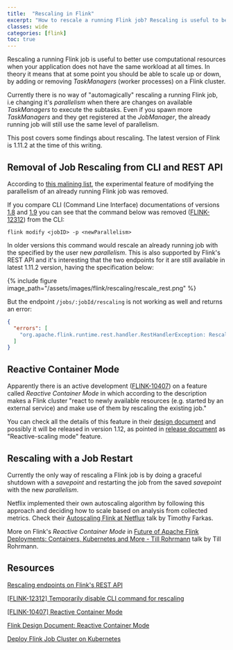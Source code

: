 ```yaml
---
title:  "Rescaling in Flink"
excerpt: "How to rescale a running Flink job? Rescaling is useful to better use computational resources when your application does not have the same workload at all times."
classes: wide
categories: [flink]
toc: true
---
```


Rescaling a running Flink job is useful to better use computational resources when your application does not have the same workload at all times. In theory it means that at some point you should be able to scale up or down, by adding or removing _TaskManagers_ (worker processes) on a Flink cluster.

Currently there is no way of "automagically" rescaling a running Flink job, i.e changing it's _parallelism_ when there are changes on available _TaskManagers_ to execute the subtasks. Even if you spawn more _TaskManagers_ and they get registered at the _JobManager_, the already running job will still use the same level of parallelism. 

This post covers some findings about rescaling. The latest version of Flink is 1.11.2 at the time of this writing.

## Removal of Job Rescaling from CLI and REST API

According to [this malining list](http://apache-flink-user-mailing-list-archive.2336050.n4.nabble.com/DISCUSS-Temporarily-remove-support-for-job-rescaling-via-CLI-action-quot-modify-quot-td27447.html), the experimental feature of modifying the parallelism of an already running Flink job was removed. 

If you compare CLI (Command Line Interface) documentations of versions [1.8](https://ci.apache.org/projects/flink/flink-docs-release-1.8/ops/cli.html) and [1.9](https://ci.apache.org/projects/flink/flink-docs-release-1.9/ops/cli.html) you can see that the command below was removed ([FLINK-12312](https://issues.apache.org/jira/browse/FLINK-12312)) from the CLI:
```
flink modify <jobID> -p <newParallelism>
```

In older versions this command would rescale an already running job with the specified by the user new _parallelism_. This is also supported by Flink's REST API and it's interesting that the two endpoints for it are still available in latest 1.11.2 version, having the specification below:

{% include figure image_path="/assets/images/flink/rescaling/rescale_rest.png" %}

But the endpoint `/jobs/:jobId/rescaling` is not working as well and returns an error:

```json
{
  "errors": [
    "org.apache.flink.runtime.rest.handler.RestHandlerException: Rescaling is temporarily disabled. See FLINK-12312 (..)"
  ]
}
```

## Reactive Container Mode

Apparently there is an active development ([FLINK-10407](https://issues.apache.org/jira/browse/FLINK-10407)) on a feature called _Reactive Container Mode_ in which according to the description makes a Flink cluster "react to newly available resources (e.g. started by an external service) and make use of them by rescaling the existing job."

You can check all the details of this feature in their [design document](https://docs.google.com/document/d/1XKDXnrp8w45k2jIJNHxpNP2Zmr6FGru3H0dTHwYWJyE/edit) and possibly it will be released in version 1.12, as pointed in [release document](https://cwiki.apache.org/confluence/display/FLINK/1.12+Release) as "Reactive-scaling mode" feature.

## Rescaling with a Job Restart
   
Currently the only way of rescaling a Flink job is by doing a graceful shutdown with a _savepoint_ and restarting the job from the saved _savepoint_ with the new _parallelism_.

Netflix implemented their own autoscaling algorithm by following this approach and deciding how to scale based on analysis from collected metrics. Check their
[Autoscaling Flink at Netflux](https://www.youtube.com/watch?v=NV0jvA5ZDNc) talk by Timothy Farkas.

More on Flink's _Reactive Container Mode_ in [Future of Apache Flink Deployments: Containers, Kubernetes and More - Till Rohrmann](https://www.youtube.com/watch?v=WeHuTRwicSw) talk by Till Rohrmann.

## Resources

[Rescaling endpoints on Flink's REST API](https://ci.apache.org/projects/flink/flink-docs-release-1.11/monitoring/rest_api.html#jobs-jobid-rescaling)

[[FLINK-12312] Temporarily disable CLI command for rescaling](https://issues.apache.org/jira/browse/FLINK-12312)

[[FLINK-10407] Reactive Container Mode](https://issues.apache.org/jira/browse/FLINK-10407)

[Flink Design Document: Reactive Container Mode](https://docs.google.com/document/d/1XKDXnrp8w45k2jIJNHxpNP2Zmr6FGru3H0dTHwYWJyE/edit#heading=h.wvy3b8sj26gj)

[Deploy Flink Job Cluster on Kubernetes](http://shzhangji.com/blog/2019/08/24/deploy-flink-job-cluster-on-kubernetes)
